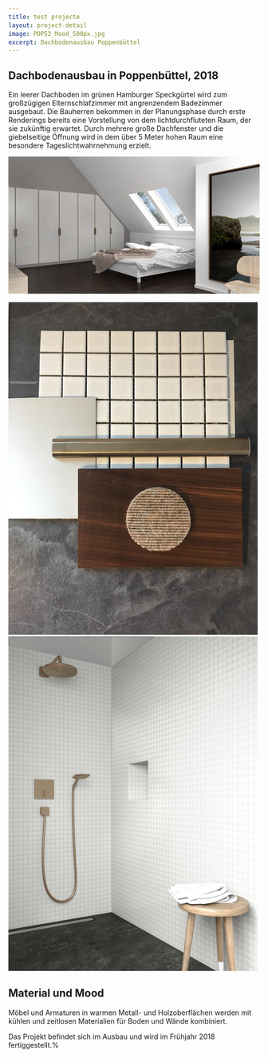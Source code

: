 ```yaml
---
title: test projecte
layout: project-detail
image: POP52_Mood_500px.jpg
excerpt: Dachbodenausbau Poppenbüttel
---
```


## Dachbodenausbau in Poppenbüttel, 2018
Ein leerer Dachboden im grünen Hamburger Speckgürtel wird zum großzügigen Elternschlafzimmer mit angrenzendem Badezimmer ausgebaut.
Die Bauherren bekommen in der Planungsphase durch erste Renderings bereits eine Vorstellung von dem lichtdurchfluteten Raum, der sie zukünftig erwartet. Durch mehrere große Dachfenster und die giebelseitige Öffnung wird in dem über 5 Meter hohen Raum eine besondere Tageslichtwahrnehmung erzielt.

![Dachbodenausbau Rendering](/img/180315_POP52_02_1000px.jpg)

![](/img/POP52_Mood_500px.jpg)![](/img/180313_POP52_01_500px.jpg)

## Material und Mood
Möbel und Armaturen in warmen Metall- und Holzoberflächen werden mit kühlen und zeitlosen Materialien für Boden und Wände kombiniert.

Das Projekt befindet sich im Ausbau und wird im Frühjahr 2018 fertiggestellt.%
